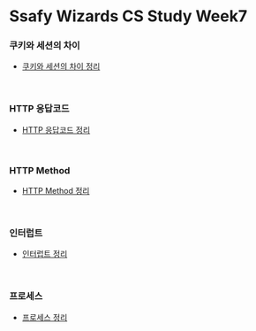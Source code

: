 # Ssafy Wizards CS Study Week7

### 쿠키와 세션의 차이
- [쿠키와 세션의 차이 정리](https://github.com/InJun2/TIL/blob/main/CS-topic/network/Cookie-Session.md)

<br>

### HTTP 응답코드
- [HTTP 응답코드 정리](https://github.com/InJun2/TIL/blob/main/CS-topic/network/Http_Status_Code.md)

<br>

### HTTP Method
- [HTTP Method 정리](https://github.com/InJun2/TIL/blob/main/Stack/Inflearn/김영한강사/HTTP웹기본지식/HTTP_Method.md)

<br>

### 인터럽트
- [인터럽트 정리](https://github.com/InJun2/TIL/blob/main/CS-topic/OS/Interrupt.md)

<br>

### 프로세스
- [프로세스 정리](https://github.com/InJun2/TIL/blob/main/CS-topic/OS/Process-Thread.md)

<br>